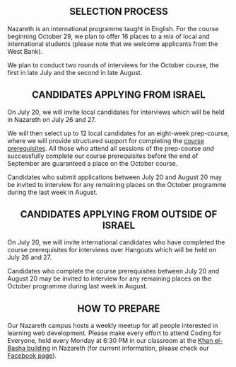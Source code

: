 <h2 align='center'>SELECTION PROCESS</h2>

Nazareth is an international programme taught in English. For the course beginning October 29, we plan to offer 16 places to a mix of local and international students (please note that we welcome applicants from the West Bank).

We plan to conduct two rounds of interviews for the October course, the first in late July and the second in late August.

<h2 align='center'>CANDIDATES APPLYING FROM ISRAEL</h2>

On July 20, we will invite local candidates for interviews which will be held in Nazareth on July 26 and 27. 

We will then select up to 12 local candidates for an eight-week prep-course, where we will provide structured support for completing the [course prerequisites](./prerequisites). All those who attend all sessions of the prep-course _and_ successfully complete our course prerequisites before the end of September are guaranteed a place on the October course.

Candidates who submit applications between July 20 and August 20 may be invited to interview for any remaining places on the October programme during the last week in August.

<h2 align='center'>CANDIDATES APPLYING FROM OUTSIDE OF ISRAEL</h2>

On July 20, we will invite international candidates who have completed the course prerequisites for interviews over Hangouts which will be held on July 26 and 27. 

Candidates who complete the course prerequisites between July 20 and August 20 may be invited to interview for any remaining places on the October programme during last week in August.

<h2 align='center'>HOW TO PREPARE</h2>

Our Nazareth campus hosts a weekly meetup for all people interested in learning web development. Please make every effort to attend Coding for Everyone, held every Monday at 6:30 PM in our classroom at the [Khan el-Basha building](https://waze.to/lr/hsvc451n7h) in Nazareth (for current information, please check our [Facebook page](http://facebook.com/founderscodersnazareth)).
